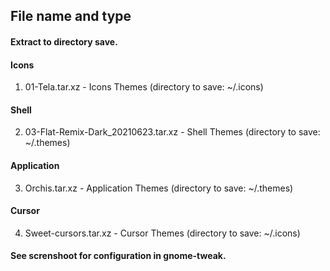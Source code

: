 ## File name and type
#### Extract to directory save.

#### Icons
1. 01-Tela.tar.xz - Icons Themes (directory to save: ~/.icons)

#### Shell
2. 03-Flat-Remix-Dark_20210623.tar.xz - Shell Themes (directory to save: ~/.themes)

#### Application
3. Orchis.tar.xz - Application Themes (directory to save: ~/.themes) 

#### Cursor
4. Sweet-cursors.tar.xz - Cursor Themes (directory to save: ~/.icons)

#### See screnshoot for configuration in gnome-tweak.

